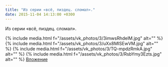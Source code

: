 ```yaml
---
title: "Из серии «всё, пиздец. сломал»."
date: 2015-11-04 14:13:00 +0300
---
```


Из серии «всё, пиздец. сломал».


{% include media.html f="/assets/vk_photos/3/3imwsRhdelM.jpg" alt="" %}
{% include media.html f="/assets/vk_photos/3/uXx8MISEwVM.jpg" alt="" %}
{% include media.html f="/assets/vk_photos/3/TQ-mpdzRmkA.jpg" alt="" %}
{% include media.html f="/assets/vk_photos/3/RsbYmy3Ezts.jpg" alt="" %}
[Вложение](https://vk.com/photo41076938_387416981)
